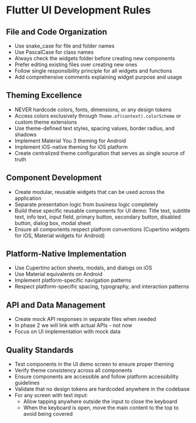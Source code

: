 # Flutter UI Development Rules

## File and Code Organization
- Use snake_case for file and folder names
- Use PascalCase for class names
- Always check the widgets folder before creating new components
- Prefer editing existing files over creating new ones
- Follow single responsibility principle for all widgets and functions
- Add comprehensive comments explaining widget purpose and usage

## Theming Excellence
- NEVER hardcode colors, fonts, dimensions, or any design tokens
- Access colors exclusively through `Theme.of(context).colorScheme` or custom theme extensions
- Use theme-defined text styles, spacing values, border radius, and shadows
- Implement Material You 3 theming for Android
- Implement iOS-native theming for iOS platform
- Create centralized theme configuration that serves as single source of truth

## Component Development
- Create modular, reusable widgets that can be used across the application
- Separate presentation logic from business logic completely
- Build these specific reusable components for UI demo: Title text, subtitle text, info text, input field, primary button, secondary button, disabled button, dialog box, modal sheet
- Ensure all components respect platform conventions (Cupertino widgets for iOS, Material widgets for Android)

## Platform-Native Implementation
- Use Cupertino action sheets, modals, and dialogs on iOS
- Use Material equivalents on Android
- Implement platform-specific navigation patterns
- Respect platform-specific spacing, typography, and interaction patterns

## API and Data Management
- Create mock API responses in separate files when needed
- In phase 2 we will link with actual APIs - not now
- Focus on UI implementation with mock data

## Quality Standards
- Test components in the UI demo screen to ensure proper theming
- Verify theme consistency across all components
- Ensure components are accessible and follow platform accessibility guidelines
- Validate that no design tokens are hardcoded anywhere in the codebase
- For any screen with text input:
  - Allow tapping anywhere outside the input to close the keyboard
  - When the keyboard is open, move the main content to the top to avoid being covered